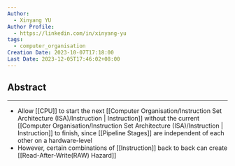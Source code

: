 ```yaml
---
Author:
  - Xinyang YU
Author Profile:
  - https://linkedin.com/in/xinyang-yu
tags:
  - computer_organisation
Creation Date: 2023-10-07T17:18:00
Last Date: 2023-12-05T17:46:02+08:00
---
```

## Abstract
---
- Allow [[CPU]] to start the next [[Computer Organisation/Instruction Set Architecture (ISA)/Instruction | Instruction]] without the current [[Computer Organisation/Instruction Set Architecture (ISA)/Instruction | Instruction]] to finish, since [[Pipeline Stages]] are independent of each other on a hardware-level
- However, certain combinations of [[Instruction]] back to back can create [[Read-After-Write(RAW) Hazard]]